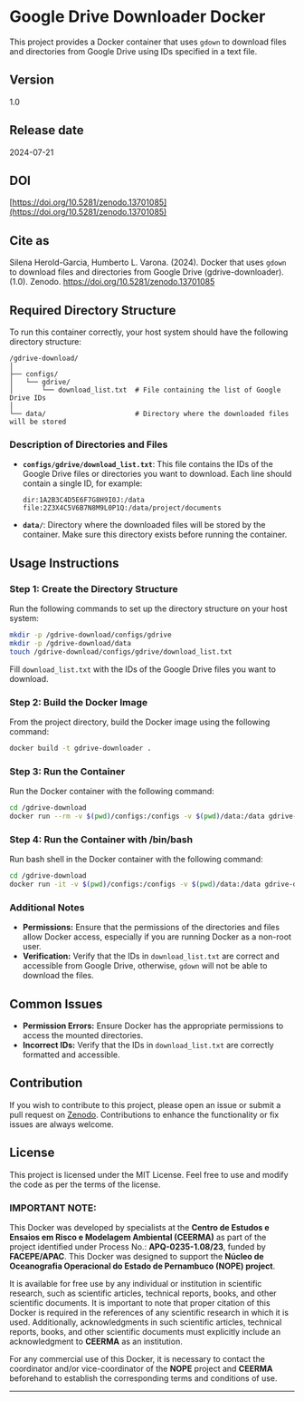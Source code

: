 
# Google Drive Downloader Docker

This project provides a Docker container that uses `gdown` to download files and directories from Google Drive using IDs specified in a text file.

## Version

1.0

## Release date

2024-07-21

## DOI

[https://doi.org/10.5281/zenodo.13701085](https://doi.org/10.5281/zenodo.13701085)

## Cite as

Silena Herold-Garcia, Humberto L. Varona. (2024). Docker that uses `gdown` to download files and directories from Google Drive (gdrive-downloader). (1.0). Zenodo. https://doi.org/10.5281/zenodo.13701085

## Required Directory Structure

To run this container correctly, your host system should have the following directory structure:

```
/gdrive-download/
│
├── configs/
│   └── gdrive/
│       └── download_list.txt  # File containing the list of Google Drive IDs
│
└── data/                      # Directory where the downloaded files will be stored
```

### Description of Directories and Files

- **`configs/gdrive/download_list.txt`**: This file contains the IDs of the Google Drive files or directories you want to download. Each line should contain a single ID, for example:

  ```
  dir:1A2B3C4D5E6F7G8H9I0J:/data
  file:2Z3X4C5V6B7N8M9L0P1Q:/data/project/documents
  ```

- **`data/`**: Directory where the downloaded files will be stored by the container. Make sure this directory exists before running the container.

## Usage Instructions

### Step 1: Create the Directory Structure

Run the following commands to set up the directory structure on your host system:

```bash
mkdir -p /gdrive-download/configs/gdrive
mkdir -p /gdrive-download/data
touch /gdrive-download/configs/gdrive/download_list.txt
```

Fill `download_list.txt` with the IDs of the Google Drive files you want to download.

### Step 2: Build the Docker Image

From the project directory, build the Docker image using the following command:

```bash
docker build -t gdrive-downloader .
```

### Step 3: Run the Container

Run the Docker container with the following command:

```bash
cd /gdrive-download
docker run --rm -v $(pwd)/configs:/configs -v $(pwd)/data:/data gdrive-downloader
```

### Step 4: Run the Container with /bin/bash

Run bash shell in the Docker container with the following command:

```bash
cd /gdrive-download
docker run -it -v $(pwd)/configs:/configs -v $(pwd)/data:/data gdrive-downloader /bin/bash
```

### Additional Notes

- **Permissions:** Ensure that the permissions of the directories and files allow Docker access, especially if you are running Docker as a non-root user.
- **Verification:** Verify that the IDs in `download_list.txt` are correct and accessible from Google Drive, otherwise, `gdown` will not be able to download the files.

## Common Issues

- **Permission Errors:** Ensure Docker has the appropriate permissions to access the mounted directories.
- **Incorrect IDs:** Verify that the IDs in `download_list.txt` are correctly formatted and accessible.

## Contribution

If you wish to contribute to this project, please open an issue or submit a pull request on [Zenodo](https://zenodo.org/records/13701085). Contributions to enhance the functionality or fix issues are always welcome.

## License

This project is licensed under the MIT License. Feel free to use and modify the code as per the terms of the license.

### IMPORTANT NOTE:

This Docker was developed by specialists at the **Centro de Estudos e Ensaios em Risco e Modelagem Ambiental (CEERMA)** as part of the project identified under Process No.: **APQ-0235-1.08/23**, funded by **FACEPE/APAC**. This Docker was designed to support the **Núcleo de Oceanografia Operacional do Estado de Pernambuco (NOPE) project**.

 It is available for free use by any individual or institution in scientific research, such as scientific articles, technical reports, books, and other scientific documents. It is important to note that proper citation of this Docker is required in the references of any scientific research in which it is used. Additionally, acknowledgments in such scientific articles, technical reports, books, and other scientific documents must explicitly include an acknowledgment to **CEERMA** as an institution.

 For any commercial use of this Docker, it is necessary to contact the coordinator and/or vice-coordinator of the **NOPE** project and **CEERMA** beforehand to establish the corresponding terms and conditions of use.

---


